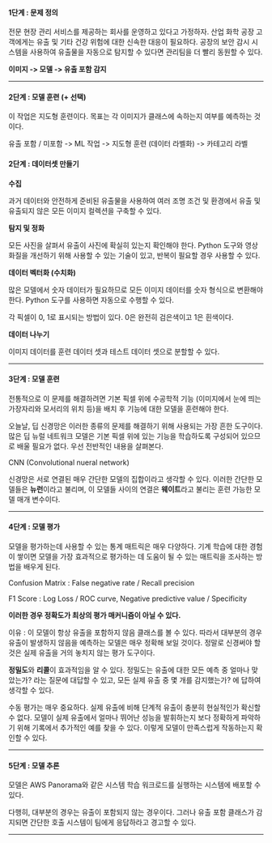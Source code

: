 #### **1단계 : 문제 정의**

전문 현장 관리 서비스를 제공하는 회사를 운영하고 있다고 가정하자. 산업 화학 공장 고객에게는 유출 및 기타 건강 위험에 대한 신속한 대응이 필요하다. 공장의 보안 감시 시스템을 사용하여 유출물을 자동으로 탐지할 수 있다면 관리팀을 더 빨리 동원할 수 있다.

**이미지 -> 모델 -> 유출 포함 감지**

---

#### **2단계 : 모델 훈련 (+ 선택)**

이 작업은 지도형 훈련이다. 목표는 각 이미지가 클래스에 속하는지 여부를 예측하는 것이다.

유출 포함 / 미포함 -> ML 작업 -> 지도형 훈련 (데이터 라벨화) -> 카테고리 라벨

#### **2단계 : 데이터셋 만들기**

**수집** 

과거 데이터와 안전하게 준비된 유출물을 사용하여 여러 조명 조건 및 환경에서 유출 및 유출되지 않은 모든 이미지 컬렉션을 구축할 수 있다.

**탐지 및 정화**

모든 사진을 살펴서 유출이 사진에 확실히 있는지 확인해야 한다. Python 도구와 영상 화질을 개선하기 위해 사용할 수 있는 기술이 있고, 반복이 필요할 경우 사용할 수 있다.

**데이터 벡터화 (수치화)**

많은 모델에서 숫자 데이터가 필요하므로 모든 이미지 데이터를 숫자 형식으로 변환해야 한다. Python 도구를 사용하면 자동으로 수행할 수 있다. 

각 픽셀이 0, 1로 표시되는 방법이 있다. 0은 완전히 검은색이고 1은 흰색이다.

**데이터 나누기**

이미지 데이터를 훈련 데이터 셋과 테스트 데이터 셋으로 분할할 수 있다.

---

#### **3단계 : 모델 훈련**

전통적으로 이 문제를 해결하려면 기본 픽셀 위에 수공학적 기능 (이미지에서 눈에 띄는 가장자리와 모서리의 위치 등)을 배치 후 기능에 대한 모델을 훈련해야 한다.

오늘날, 딥 신경망은 이러한 종류의 문제를 해결하기 위해 사용되는 가장 흔한 도구이다. 많은 딥 뉴럴 네트워크 모델은 기본 픽셀 위에 있는 기능을 학습하도록 구성되어 있으므로 배울 필요가 없다. 우선 전반적인 내용을 살펴본다.

CNN (Convolutional nueral network)

신경망은 서로 연결된 매우 간단한 모델의 집합이라고 생각할 수 있다. 이러한 간단한 모델들은 **뉴런**이라고 불리며, 이 모델들 사이의 연결은 **웨이트**라고 불리는 훈련 가능한 모델 매개 변수이다.

---

#### **4단계 : 모델 평가**

모델을 평가하는데 사용할 수 있는 통계 매트릭은 매우 다양하다. 기계 학습에 대한 경험이 쌓이면 모델을 가장 효과적으로 평가하는 데 도움이 될 수 있는 매트릭을 조사하는 방법을 배우게 된다.

Confusion Matrix : False negative rate / Recall precision

F1 Score : Log Loss / ROC curve, Negative predictive value / Specificity

**이러한 경우 정확도가 최상의 평가 매커니즘이 아닐 수 있다.**

이유 : 이 모델이 항상 유출을 포함하지 않음 클래스를 볼 수 있다. 따라서 대부분의 경우 유출이 발생하지 않음을 예측하는 모델은 매우 정확해 보일 것이다. 정말로 신경써야 할 것은 실제 유출을 거의 놓치지 않는 평가 도구이다.

**정밀도**와 **리콜**이 효과적임을 알 수 있다. 정밀도는 유출에 대한 모든 예측 중 얼마나 맞았는가? 라는 질문에 대답할 수 있고, 모든 실제 유출 중 몇 개를 감지했는가? 에 답하여 생각할 수 있다.

수동 평가는 매우 중요하다. 실제 유출에 비해 단계적 유출이 충분히 현실적인가 확신할 수 없다. 모델이 실제 유출에서 얼마나 뛰어난 성능을 발휘하는지 보다 정확하게 파악하기 위해 기록에서 추가적인 예를 찾을 수 있다. 이렇게 모델이 만족스럽게 작동하는지 확인할 수 있다.

---

#### **5단계 : 모델 추론**

모델은 AWS Panorama와 같은 시스템 학습 워크로드를 실행하는 시스템에 배포할 수 있다.

다행히, 대부분의 경우는 유출이 포함되지 않는 경우이다. 그러나 유출 포함 클래스가 감지되면 간단한 호출 시스템이 팀에게 응답하라고 경고할 수 있다.

---
